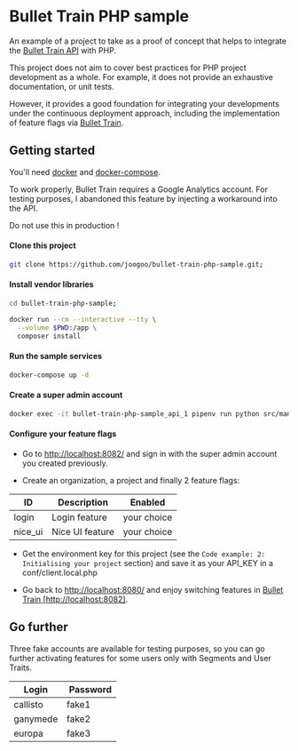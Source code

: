 Bullet Train PHP sample
================================================================

An example of a project to take as a proof of concept that helps to integrate the [Bullet Train API](https://github.com/SolidStateGroup/bullet-train-api) with PHP.

This project does not aim to cover best practices for PHP project development as a whole. For example, it does not provide an exhaustive documentation, or unit tests.

However, it provides a good foundation for integrating your developments under the continuous deployment approach, including the implementation of feature flags via [Bullet Train](https://bullet-train.io).

## Getting started

You'll need [docker](https://www.docker.com/) and [docker-compose](https://docs.docker.com/compose/).

To work properly, Bullet Train requires a Google Analytics account. For testing purposes, I abandoned this feature by injecting a workaround into the API.

Do not use this in production !

#### Clone this project

```bash
git clone https://github.com/joogoo/bullet-train-php-sample.git;
```

#### Install vendor libraries
```bash
cd bullet-train-php-sample;

docker run --rm --interactive --tty \
  --volume $PWD:/app \
  composer install
```

#### Run the sample services
```bash
docker-compose up -d
```

#### Create a super admin account
```bash
docker exec -it bullet-train-php-sample_api_1 pipenv run python src/manage.py createsuperuser
```

#### Configure your feature flags

- Go to [http://localhost:8082/](http://localhost:8082/) and sign in with the super admin account you created previously.

- Create an organization, a project and finally 2 feature flags:

|    ID   |   Description   |    Enabled  |
|---------|-----------------|-------------|
|  login  |  Login feature  | your choice |
| nice_ui | Nice UI feature | your choice |

- Get the environment key for this project (see the `Code example: 2: Initialising your project` section) and save it as your API_KEY in a conf/client.local.php

- Go back to [http://localhost:8080/](http://localhost:8080) and enjoy switching features in [Bullet Train [http://localhost:8082]](http://localhost:8082/).

## Go further

Three fake accounts are available for testing purposes, so you can go further activating features for some users only with Segments and User Traits.

| Login | Password |
|-------|----------|
| callisto | fake1 |
| ganymede | fake2 |
| europa   | fake3 |
